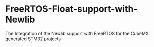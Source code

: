 # FreeRTOS-Float-support-with-Newlib
The Integration of the Newlib support with FreeRTOS for the CubeMX generated STM32 projects 
